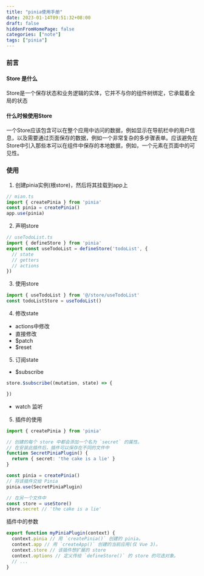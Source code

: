 ```yaml
---
title: "pinia使用手册"
date: 2023-01-14T09:51:32+08:00
draft: false
hiddenFromHomePage: false
categories: ["note"]
tags: ["pinia"]
---
```

### 前言
#### Store 是什么
Store是一个保存状态和业务逻辑的实体，它并不与你的组件树绑定，它承载着全局的状态

#### 什么时候使用Store
一个Store应该包含可以在整个应用中访问的数据，例如显示在导航栏中的用户信息，以及需要通过页面保存的数据，例如一个非常复杂的多步骤表单。应该避免在Store中引入那些本可以在组件中保存的本地数据，例如，一个元素在页面中的可见性。


### 使用

1. 创建pinia实例(根store)，然后将其挂载到app上
```javascript
// mian.ts
import { createPinia } from 'pinia'
const pinia = createPinia()
app.use(pinia)
```

2. 声明store
```typescript
// useTodoList.ts
import { defineStore } from 'pinia'
export const useTodoList = defineStore('todoList', {
  // state
  // getters
  // actions
})
```

3. 使用store
```typescript
import { useTodoList } from '@/store/useTodoList'
const todoListStore = useTodoList()
```

4. 修改state
+ actions中修改
+ 直接修改
+ $patch
+ $reset

5. 订阅state
+ $subscribe
```typescript
store.$subscribe((mutation, state) => {

})
```

+ watch 监听

5. 插件的使用
```typescript
import { createPinia } from 'pinia'

// 创建的每个 store 中都会添加一个名为 `secret` 的属性。
// 在安装此插件后，插件可以保存在不同的文件中
function SecretPiniaPlugin() {
  return { secret: 'the cake is a lie' }
}

const pinia = createPinia()
// 将该插件交给 Pinia
pinia.use(SecretPiniaPlugin)

// 在另一个文件中
const store = useStore()
store.secret // 'the cake is a lie'
```

插件中的参数
```typescript
export function myPiniaPlugin(context) {
  context.pinia // 用 `createPinia()` 创建的 pinia。 
  context.app // 用 `createApp()` 创建的当前应用(仅 Vue 3)。
  context.store // 该插件想扩展的 store
  context.options // 定义传给 `defineStore()` 的 store 的可选对象。
  // ...
}
```